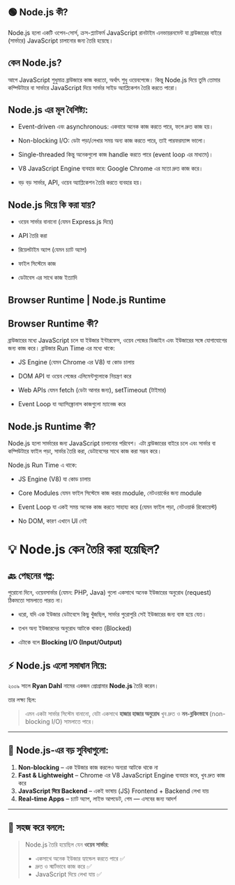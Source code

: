 ## 🟢 Node.js কী?

Node.js হলো একটি ওপেন-সোর্স, ক্রস-প্ল্যাটফর্ম JavaScript রানটাইম এনভায়রনমেন্ট যা
ব্রাউজারের বাইরে (সার্ভারে) JavaScript চালানোর জন্য তৈরি হয়েছে।

## কেন Node.js?

আগে JavaScript শুধুমাত্র ব্রাউজারে কাজ করতো, অর্থাৎ শুধু ওয়েবপেজে। কিন্তু
Node.js দিয়ে তুমি তোমার কম্পিউটারে বা সার্ভারে JavaScript দিয়ে সার্ভার সাইড
অ্যাপ্লিকেশন তৈরি করতে পারো।

## Node.js এর মূল বৈশিষ্ট্য:

- Event-driven এবং asynchronous: একবারে অনেক কাজ করতে পারে, ফলে দ্রুত কাজ হয়।

- Non-blocking I/O: ডেটা পড়া/লেখার সময় অন্য কাজ করতে পারে, তাই পারফরম্যান্স
  ভালো।

- Single-threaded কিন্তু অনেকগুলো কাজ handle করতে পারে (event loop এর মাধ্যমে)।

- V8 JavaScript Engine ব্যবহার করে: Google Chrome এর মতো দ্রুত কাজ করে।

- বড় বড় সার্ভার, API, ওয়েব অ্যাপ্লিকেশন তৈরি করতে ব্যবহার হয়।

## Node.js দিয়ে কি করা যায়?

- ওয়েব সার্ভার বানানো (যেমন Express.js দিয়ে)

- API তৈরি করা

- রিয়েলটাইম অ্যাপ (যেমন চ্যাট অ্যাপ)

- ফাইল সিস্টেমে কাজ

- ডেটাবেস এর সাথে কাজ ইত্যাদি

## Browser Runtime | Node.js Runtime

## Browser Runtime কী?

ব্রাউজারের মধ্যে JavaScript চলে যা ইউজার ইন্টারফেস, ওয়েব পেজের ডিজাইন এবং
ইউজারের সঙ্গে যোগাযোগের জন্য কাজ করে। ব্রাউজার Run Time এর মধ্যে থাকে:

- JS Engine (যেমন Chrome এর V8) যা কোড চালায়

- DOM API যা ওয়েব পেজের এলিমেন্টগুলোকে নিয়ন্ত্রণ করে

- Web APIs যেমন fetch (ডেটা আনার জন্য), setTimeout (টাইমার)

- Event Loop যা অ্যাসিঙ্ক্রোনাস কাজগুলো ম্যানেজ করে

## Node.js Runtime কী?

Node.js হলো সার্ভারের জন্য JavaScript চালানোর পরিবেশ। এটা ব্রাউজারের বাইরে চলে
এবং সার্ভার বা কম্পিউটারে ফাইল পড়া, সার্ভার তৈরি করা, ডেটাবেসের সাথে কাজ করা
সম্ভব করে।

Node.js Run Time এ থাকে:

- JS Engine (V8) যা কোড চালায়

- Core Modules যেমন ফাইল সিস্টেমে কাজ করার module, নেটওয়ার্কের জন্য module

- Event Loop যা একই সময় অনেক কাজ করতে সাহায্য করে (যেমন ফাইল পড়া, নেটওয়ার্ক
  রিকোয়েস্ট)

- No DOM, কারণ এখানে UI নেই

# 💡 Node.js কেন তৈরি করা হয়েছিল?

## 🔙 পেছনের গল্প:

পুরোনো দিনে, ওয়েবসার্ভার (যেমন: PHP, Java) গুলো একসাথে অনেক ইউজারের অনুরোধ
(request) ঠিকমতো সামলাতে পারত না।

- ধরো, যদি এক ইউজার ডেটাবেসে কিছু খুঁজছিল, সার্ভার পুরোপুরি সেই ইউজারের জন্য
  ব্যস্ত হয়ে যেত।

- তখন অন্য ইউজারদের অনুরোধ আটকে থাকত (Blocked)
- এটাকে বলে **Blocking I/O (Input/Output)**

## ⚡ Node.js এলো সমাধান নিয়ে:

২০০৯ সালে **Ryan Dahl** নামের একজন প্রোগ্রামার **Node.js** তৈরি করেন।

তার লক্ষ্য ছিল:

> এমন একটা সার্ভার সিস্টেম বানানো, যেটা একসাথে **হাজার হাজার অনুরোধ** খুব দ্রুত
> ও **নন-ব্লকিংভাবে** (non-blocking I/O) সামলাতে পারে।

---

## 🚀 Node.js-এর বড় সুবিধাগুলো:

1. **Non-blocking** – এক ইউজার কাজ করলেও অন্যরা আটকে থাকে না
2. **Fast & Lightweight** – Chrome এর V8 JavaScript Engine ব্যবহার করে, খুব
   দ্রুত কাজ করে
3. **JavaScript দিয়ে Backend** – একই ভাষায় (JS) Frontend + Backend লেখা যায়
4. **Real-time Apps** – চ্যাট অ্যাপ, লাইভ আপডেট, গেম — এসবের জন্য আদর্শ

---

## 📌 সহজ করে বললে:

> Node.js তৈরি হয়েছিল যেন **ওয়েব সার্ভার**:
>
> - একসাথে অনেক ইউজার হ্যান্ডেল করতে পারে ✅
> - দ্রুত ও স্মার্টভাবে কাজ করে ✅
> - JavaScript দিয়ে লেখা যায় ✅
